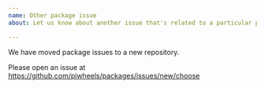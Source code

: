 ```yaml
---
name: Other package issue
about: Let us know about another issue that's related to a particular package in piwheels

---
```


We have moved package issues to a new repository.

Please open an issue at https://github.com/piwheels/packages/issues/new/choose
